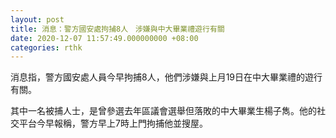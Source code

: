 ```yaml
---
layout: post
title: 消息：警方國安處拘捕8人　涉嫌與中大畢業禮遊行有關
date: 2020-12-07 11:57:49.000000000 +08:00
categories: rthk
---
```


消息指，警方國安處人員今早拘捕8人，他們涉嫌與上月19日在中大畢業禮的遊行有關。

其中一名被捕人士，是曾參選去年區議會選舉但落敗的中大畢業生楊子雋。他的社交平台今早報稱，警方早上7時上門拘捕他並搜屋。
